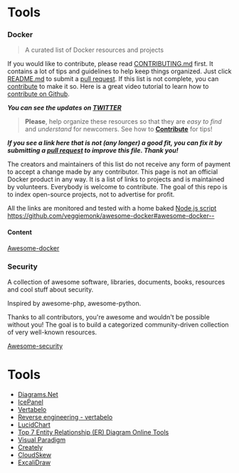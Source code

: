 # Tools

### Docker

> A curated list of Docker resources and projects

If you would like to contribute, please read [CONTRIBUTING.md](https://github.com/veggiemonk/awesome-docker/blob/master/.github/CONTRIBUTING.md) first. It contains a lot of tips and guidelines to help keep things organized. Just click [README.md](https://github.com/veggiemonk/awesome-docker/edit/master/README.md) to submit a [pull request](https://github.com/veggiemonk/awesome-docker/edit/master/README.md). If this list is not complete, you can [contribute](https://github.com/veggiemonk/awesome-docker/edit/master/README.md) to make it so. Here is a great video tutorial to learn how to [contribute on Github](https://egghead.io/lessons/javascript-identifying-how-to-contribute-to-an-open-source-project-on-github).

**_You can see the updates on [TWITTER](https://twitter.com/awesome_docker)_**

> **Please**, help organize these resources so that they are _easy to find_ and _understand_ for newcomers. See how to **[Contribute](https://github.com/veggiemonk/awesome-docker/blob/master/.github/CONTRIBUTING.md)** for tips!

**_If you see a link here that is not (any longer) a good fit, you can fix it by submitting a [pull request](https://github.com/veggiemonk/awesome-docker/edit/master/README.md) to improve this file. Thank you!_**

The creators and maintainers of this list do not receive any form of payment to accept a change made by any contributor. This page is not an official Docker product in any way. It is a list of links to projects and is maintained by volunteers. Everybody is welcome to contribute. The goal of this repo is to index open-source projects, not to advertise for profit.

All the links are monitored and tested with a home baked [Node.js script](https://github.com/veggiemonk/awesome-docker/blob/master/.github/workflows/pull_request.yml)
https://github.com/veggiemonk/awesome-docker#awesome-docker--

#### Content

[Awesome-docker](https://github.com/veggiemonk/awesome-docker#contents-)

### Security

A collection of awesome software, libraries, documents, books, resources and cool stuff about security.

Inspired by awesome-php, awesome-python.

Thanks to all contributors, you're awesome and wouldn't be possible without you! The goal is to build a categorized community-driven collection of very well-known resources.

[Awesome-security](https://github.com/sbilly/awesome-security#awesome-security)

# Tools

- [Diagrams.Net](https://www.diagrams.net)
- [IcePanel](https://icepanel.io)
- [Vertabelo](https://vertabelo.com)
- [Reverse engineering - vertabelo](https://vertabelo.com/documentation/physical-model/reverse-engineering-doc/)
- [LucidChart](https://www.lucidchart.com/pages/)
- [Top 7 Entity Relationship (ER) Diagram Online Tools](https://vertabelo.com/blog/er-diagram-tools/)
- [Visual Paradigm](https://www.visual-paradigm.com)
- [Creately](https://creately.com)
- [CloudSkew](https://app.cloudskew.com)
- [ExcaliDraw](https://github.com/excalidraw/excalidraw)
